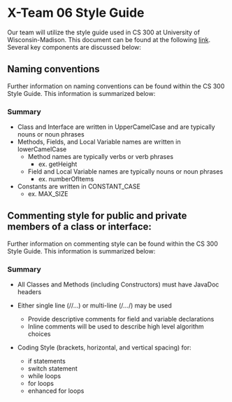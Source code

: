 # X-Team 06 Style Guide

Our team will utilize the style guide used in CS 300 at University of Wisconsin-Madison. This document can be found at the following <a href="http://cs300-www.cs.wisc.edu/wp/index.php/2017/08/15/cs300-java-style-guide/">link</a>. Several key components are discussed below:

## Naming conventions

Further information on naming conventions can be found within the CS 300 Style Guide. This information is summarized below:

### Summary
* Class and Interface are written in UpperCamelCase and are typically nouns or noun phrases
* Methods, Fields, and Local Variable names are written in lowerCamelCase
  * Method names are typically verbs or verb phrases
    * ex. getHeight
  * Field and Local Variable names are typically nouns or noun phrases
    * ex. numberOfItems
* Constants are written in CONSTANT_CASE
    * ex. MAX_SIZE

## Commenting style for public and private members of a class or interface:

Further information on commenting style can be found within the CS 300 Style Guide. This information is summarized below:

### Summary

* All Classes and Methods (including Constructors) must have JavaDoc headers
* Either single line (//...) or multi-line (/*...*/) may be used
  * Provide descriptive comments for field and variable declarations
  * Inline comments will be used to describe high level algorithm choices
  
* Coding Style (brackets, horizontal, and vertical spacing) for:
  * if statements
  * switch statement
  * while loops
  * for loops
  * enhanced for loops
